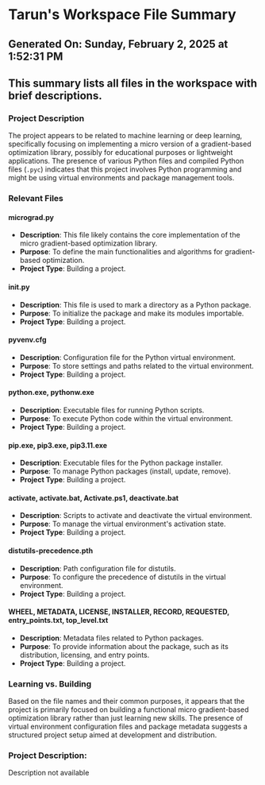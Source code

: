 # Tarun's Workspace File Summary
## Generated On: Sunday, February 2, 2025 at 1:52:31 PM
This summary lists all files in the workspace with brief descriptions.
---
### Project Description

The project appears to be related to machine learning or deep learning, specifically focusing on implementing a micro version of a gradient-based optimization library, possibly for educational purposes or lightweight applications. The presence of various Python files and compiled Python files (`.pyc`) indicates that this project involves Python programming and might be using virtual environments and package management tools.

### Relevant Files

#### micrograd.py
- **Description**: This file likely contains the core implementation of the micro gradient-based optimization library.
- **Purpose**: To define the main functionalities and algorithms for gradient-based optimization.
- **Project Type**: Building a project.

#### __init__.py
- **Description**: This file is used to mark a directory as a Python package.
- **Purpose**: To initialize the package and make its modules importable.
- **Project Type**: Building a project.

#### pyvenv.cfg
- **Description**: Configuration file for the Python virtual environment.
- **Purpose**: To store settings and paths related to the virtual environment.
- **Project Type**: Building a project.

#### python.exe, pythonw.exe
- **Description**: Executable files for running Python scripts.
- **Purpose**: To execute Python code within the virtual environment.
- **Project Type**: Building a project.

#### pip.exe, pip3.exe, pip3.11.exe
- **Description**: Executable files for the Python package installer.
- **Purpose**: To manage Python packages (install, update, remove).
- **Project Type**: Building a project.

#### activate, activate.bat, Activate.ps1, deactivate.bat
- **Description**: Scripts to activate and deactivate the virtual environment.
- **Purpose**: To manage the virtual environment's activation state.
- **Project Type**: Building a project.

#### distutils-precedence.pth
- **Description**: Path configuration file for distutils.
- **Purpose**: To configure the precedence of distutils in the virtual environment.
- **Project Type**: Building a project.

#### WHEEL, METADATA, LICENSE, INSTALLER, RECORD, REQUESTED, entry_points.txt, top_level.txt
- **Description**: Metadata files related to Python packages.
- **Purpose**: To provide information about the package, such as its distribution, licensing, and entry points.
- **Project Type**: Building a project.

### Learning vs. Building

Based on the file names and their common purposes, it appears that the project is primarily focused on building a functional micro gradient-based optimization library rather than just learning new skills. The presence of virtual environment configuration files and package metadata suggests a structured project setup aimed at development and distribution. 
### Project Description:
 Description not available
